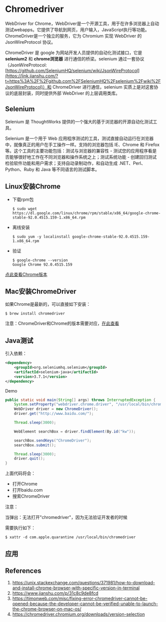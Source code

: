 # Chromedriver

WebDriver for Chrome，WebDriver是一个开源工具，用于在许多浏览器上自动测试webapps。它提供了导航到网页，用户输入，JavaScript执行等功能。ChromeDriver是一个独立的服务，它为 Chromium 实现 WebDriver 的 JsonWireProtocol 协议。

ChromeDriver 是 google 为网站开发人员提供的自动化测试接口，它是 **selenium2** 和 **chrome浏览器** 进行通信的桥梁。selenium 通过一套协议（JsonWireProtocol:[https://github.com/SeleniumHQ/selenium/wiki/JsonWireProtocol](https://link.jianshu.com/?t=https%3A%2F%2Fgithub.com%2FSeleniumHQ%2Fselenium%2Fwiki%2FJsonWireProtocol)）和 ChromeDriver 进行通信，selenium 实质上是对这套协议的底层封装，同时提供外部 WebDriver 的上层调用类库。

## Selenium

Selenium 是 ThoughtWorks 提供的一个强大的基于浏览器的开源自动化测试工具。

Selenium 是一个用于 Web 应用程序测试的工具，测试直接自动运行在浏览器中，就像真正的用户在手工操作一样。支持的浏览器包括 IE、Chrome 和 Firefox 等。这个工具的主要功能包括：测试与浏览器的兼容性 - 测试您的应用程序看是否能够很好地工作在不同浏览器和操作系统之上；测试系统功能 - 创建回归测试检验软件功能和用户需求；支持自动录制动作，和自动生成 .NET、Perl、Python、Ruby 和 Java 等不同语言的测试脚本。

## Linux安装Chrome

- 下载rpm包

  ```
  $ sudo wget https://dl.google.com/linux/chrome/rpm/stable/x86_64/google-chrome-stable-92.0.4515.159-1.x86_64.rpm
  ```

- 离线安装

  ```
  $ sudo yum -y localinstall google-chrome-stable-92.0.4515.159-1.x86_64.rpm
  ```

- 验证

  ```
  $ google-chrome --version
  Google Chrome 92.0.4515.159
  ```

[点此查看Chrome版本](https://www.ubuntuupdates.org/package/google_chrome/stable/main/base/google-chrome-stable)

## Mac安装ChromeDriver

如果Chrome是最新的，可以直接如下安装：

```
$ brew install chromedriver
```

注意：ChromeDriver和Chrome的版本需要对应，[在此查看](https://chromedriver.chromium.org/downloads/version-selection)

## Java测试

引入依赖：

```xml
<dependency>
    <groupId>org.seleniumhq.selenium</groupId>
    <artifactId>selenium-java</artifactId>
    <version>3.7.1</version>
</dependency>
```

Demo

```java
public static void main(String[] args) throws InterruptedException {
    System.setProperty("webdriver.chrome.driver", "/usr/local/bin/chromedriver");
    WebDriver driver = new ChromeDriver();
    driver.get("http://www.baidu.com/");

    Thread.sleep(3000);

    WebElement searchBox = driver.findElement(By.id("kw"));

    searchBox.sendKeys("ChromeDriver");
    searchBox.submit();

    Thread.sleep(3000);
    driver.quit();
}
```

上面代码将会：

- 打开Chrome
- 打开baidu.com
- 搜索ChromeDriver

注意：

当弹出：无法打开"chromedriver"，因为无法验证开发者的时候

需要执行如下：

```
$ xattr -d com.apple.quarantine /usr/local/bin/chromedriver
```

## 应用

## References

1. https://unix.stackexchange.com/questions/371981/how-to-download-and-install-chrome-browser-with-specific-version-in-terminal
2. https://www.jianshu.com/p/31c8c9de8fcd
3. https://timonweb.com/misc/fixing-error-chromedriver-cannot-be-opened-because-the-developer-cannot-be-verified-unable-to-launch-the-chrome-browser-on-mac-os/
4. https://chromedriver.chromium.org/downloads/version-selection